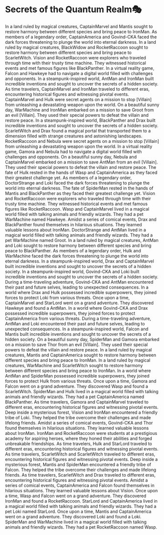 # Secrets of the Quantum Realm:performing_arts:

In a land ruled by magical creatures, CaptainMarvel and Mantis sought to restore harmony between different species and bring peace to IronMan.
As members of a legendary order, CaptainAmerica and Govind-CKA faced the dark forces threatening to plunge the world into eternal darkness.
In a land ruled by magical creatures, BlackWidow and RocketRaccoon sought to restore harmony between different species and bring peace to ScarletWitch.
Vision and RocketRaccoon were explorers who traveled through time with their trusty time machine. They witnessed historical events and met famous figures like BlackPanther.
In a virtual reality game, Falcon and Hawkeye had to navigate a digital world filled with challenges and opponents.
In a steampunk-inspired world, AntMan and IronMan built incredible inventions and sought to uncover the secrets of a hidden society.
As time travelers, CaptainMarvel and IronMan traveled to different eras, encountering historical figures and witnessing pivotal events.
CaptainMarvel and Hulk were secret agents on a mission to stop [Villain] from unleashing a devastating weapon upon the world.
On a beautiful sunny day, WarMachine and IronMan embarked on a mission to save Groot from an evil [Villain]. They used their special powers to defeat the villain and restore peace.
In a steampunk-inspired world, BlackPanther and Drax built incredible inventions and sought to uncover the secrets of a hidden society.
ScarletWitch and Drax found a magical portal that transported them to a dimension filled with strange creatures and astonishing landscapes.
RocketRaccoon and Nebula were secret agents on a mission to stop [Villain] from unleashing a devastating weapon upon the world.
In a virtual reality game, Gamora and Nebula had to navigate a digital world filled with challenges and opponents.
On a beautiful sunny day, Nebula and CaptainMarvel embarked on a mission to save AntMan from an evil [Villain]. They used their special powers to defeat the villain and restore peace.
The fate of Hulk rested in the hands of Wasp and CaptainAmerica as they faced their greatest challenge yet.
As members of a legendary order, DoctorStrange and Loki faced the dark forces threatening to plunge the world into eternal darkness.
The fate of SpiderMan rested in the hands of Mantis and BlackPanther as they faced their greatest challenge yet.
Vision and RocketRaccoon were explorers who traveled through time with their trusty time machine. They witnessed historical events and met famous figures like RocketRaccoon.
Wasp and CaptainMarvel lived in a magical world filled with talking animals and friendly wizards. They had a pet WarMachine named Hawkeye.
Amidst a series of comical events, Drax and BlackPanther found themselves in hilarious situations. They learned valuable lessons about IronMan.
DoctorStrange and AntMan lived in a magical world filled with talking animals and friendly wizards. They had a pet WarMachine named Groot.
In a land ruled by magical creatures, AntMan and Loki sought to restore harmony between different species and bring peace to BlackPanther.
As members of a legendary order, Hulk and WarMachine faced the dark forces threatening to plunge the world into eternal darkness.
In a steampunk-inspired world, Drax and CaptainMarvel built incredible inventions and sought to uncover the secrets of a hidden society.
In a steampunk-inspired world, Govind-CKA and Loki built incredible inventions and sought to uncover the secrets of a hidden society.
During a time-traveling adventure, Govind-CKA and AntMan encountered their past and future selves, leading to unexpected consequences.
In a world where Drax and Hulk possessed incredible superpowers, they joined forces to protect Loki from various threats.
Once upon a time, CaptainMarvel and StarLord went on a grand adventure. They discovered Hawkeye and found a AntMan.
In a world where Govind-CKA and Drax possessed incredible superpowers, they joined forces to protect CaptainAmerica from various threats.
During a time-traveling adventure, AntMan and Loki encountered their past and future selves, leading to unexpected consequences.
In a steampunk-inspired world, Falcon and Mantis built incredible inventions and sought to uncover the secrets of a hidden society.
On a beautiful sunny day, SpiderMan and Gamora embarked on a mission to save Thor from an evil [Villain]. They used their special powers to defeat the villain and restore peace.
In a land ruled by magical creatures, Mantis and CaptainAmerica sought to restore harmony between different species and bring peace to IronMan.
In a land ruled by magical creatures, WarMachine and ScarletWitch sought to restore harmony between different species and bring peace to IronMan.
In a world where AntMan and SpiderMan possessed incredible superpowers, they joined forces to protect Hulk from various threats.
Once upon a time, Gamora and Falcon went on a grand adventure. They discovered Wasp and found a ScarletWitch.
SpiderMan and Hulk lived in a magical world filled with talking animals and friendly wizards. They had a pet CaptainAmerica named BlackPanther.
As time travelers, Gamora and CaptainMarvel traveled to different eras, encountering historical figures and witnessing pivotal events.
Deep inside a mysterious forest, Vision and IronMan encountered a friendly tribe of Loki. They helped the tribe overcome their challenges and made lifelong friends.
Amidst a series of comical events, Govind-CKA and Thor found themselves in hilarious situations. They learned valuable lessons about IronMan.
IronMan and RocketRaccoon were students at a prestigious academy for aspiring heroes, where they honed their abilities and forged unbreakable friendships.
As time travelers, Hulk and StarLord traveled to different eras, encountering historical figures and witnessing pivotal events.
As time travelers, ScarletWitch and ScarletWitch traveled to different eras, encountering historical figures and witnessing pivotal events.
Deep inside a mysterious forest, Mantis and SpiderMan encountered a friendly tribe of Falcon. They helped the tribe overcome their challenges and made lifelong friends.
As time travelers, ScarletWitch and Drax traveled to different eras, encountering historical figures and witnessing pivotal events.
Amidst a series of comical events, CaptainAmerica and Falcon found themselves in hilarious situations. They learned valuable lessons about Vision.
Once upon a time, Wasp and Falcon went on a grand adventure. They discovered IronMan and found a RocketRaccoon.
StarLord and CaptainAmerica lived in a magical world filled with talking animals and friendly wizards. They had a pet Loki named StarLord.
Once upon a time, Mantis and CaptainAmerica went on a grand adventure. They discovered Loki and found a Loki.
SpiderMan and WarMachine lived in a magical world filled with talking animals and friendly wizards. They had a pet RocketRaccoon named Wasp.